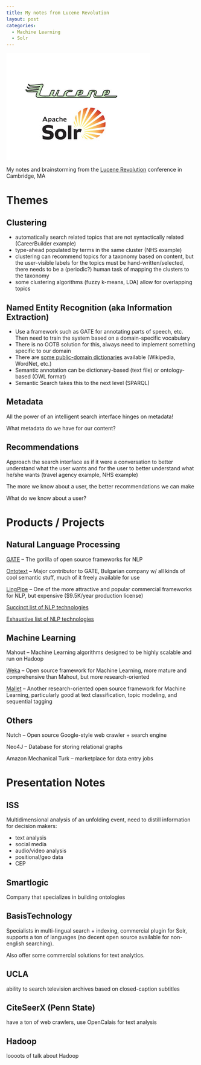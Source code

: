 ```yaml
---
title: My notes from Lucene Revolution
layout: post
categories:
  - Machine Learning
  - Solr
---
```

![Solr](/wp-content/uploads/2015/05/solr.jpeg)

My notes and brainstorming from the <a href="http://lucenerevolution.org/past-events/" target="_blank">Lucene Revolution</a> conference in Cambridge, MA

# Themes

## Clustering

  * automatically search related topics that are not syntactically related (CareerBuilder example)
  * type-ahead populated by terms in the same cluster (NHS example)
  * clustering can recommend topics for a taxonomy based on content, but the user-visible labels for the topics must be hand-written/selected, there needs to be a (periodic?) human task of mapping the clusters to the taxonomy
  * some clustering algorithms (fuzzy k-means, LDA) allow for overlapping topics

## Named Entity Recognition (aka Information Extraction)

  * Use a framework such as GATE for annotating parts of speech, etc. Then need to train the system based on a domain-specific vocabulary
  * There is no OOTB solution for this, always need to implement something specific to our domain
  * There are <a href="http://www.w3.org/wiki/SweoIG/TaskForces/CommunityProjects/LinkingOpenData" target="_blank">some public-domain dictionaries</a> available (Wikipedia, WordNet, etc.)
  * Semantic annotation can be dictionary-based (text file) or ontology-based (OWL format)
  * Semantic Search takes this to the next level (SPARQL)

## Metadata

All the power of an intelligent search interface hinges on metadata!
  
What metadata do we have for our content?

## Recommendations

Approach the search interface as if it were a conversation to better understand what the user wants and for the user to better understand what he/she wants (travel agency example, NHS example)
  
The more we know about a user, the better recommendations we can make
  
What do we know about a user?

# Products / Projects

## Natural Language Processing

<a href="http://gate.ac.uk" target="_blank">GATE</a> &#8211; The gorilla of open source frameworks for NLP
  
<a href="http://www.ontotext.com" target="_blank">Ontotext</a> &#8211; Major contributor to GATE, Bulgarian company w/ all kinds of cool semantic stuff, much of it freely available for use
  
<a href="http://alias-i.com/lingpipe" target="_blank">LingPipe</a> &#8211; One of the more attractive and popular commercial frameworks for NLP, but expensive ($9.5K/year production license)

<a href="http://www.searchenginecaffe.com/2007/03/java-open-source-text-mining-and.html" target="_blank">Succinct list of NLP technologies</a>
  
<a href="http://alias-i.com/lingpipe/web/competition.html" target="_blank">Exhaustive list of NLP technologies</a>

## Machine Learning

Mahout &#8211; Machine Learning algorithms designed to be highly scalable and run on Hadoop
  
<a href="http://www.cs.waikato.ac.nz/ml/weka/" target="_blank">Weka</a> &#8211; Open source framework for Machine Learning, more mature and comprehensive than Mahout, but more research-oriented
  
<a href="http://mallet.cs.umass.edu" target="_blank">Mallet</a> &#8211; Another research-oriented open source framework for Machine Learning, particularly good at text classification, topic modeling, and sequential tagging 

## Others

Nutch &#8211; Open source Google-style web crawler + search engine
  
Neo4J &#8211; Database for storing relational graphs
  
Amazon Mechanical Turk &#8211; marketplace for data entry jobs

# Presentation Notes

## ISS

Multidimensional analysis of an unfolding event, need to distill information for decision makers:

  * text analysis
  * social media
  * audio/video analysis
  * positional/geo data
  * CEP 

## Smartlogic

Company that specializes in building ontologies

## BasisTechnology

Specialists in multi-lingual search + indexing, commercial plugin for Solr, supports a ton of languages (no decent open source available for non-english searching).
  
Also offer some commercial solutions for text analytics.

## UCLA

ability to search television archives based on closed-caption subtitles

## CiteSeerX (Penn State)

have a ton of web crawlers, use OpenCalais for text analysis

## Hadoop

loooots of talk about Hadoop